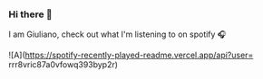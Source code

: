 ### Hi there 👋

I am Giuliano, check out what I'm listening to on spotify 🎧

![A](https://spotify-recently-played-readme.vercel.app/api?user=	rrr8vric87a0vfowq393byp2r)
